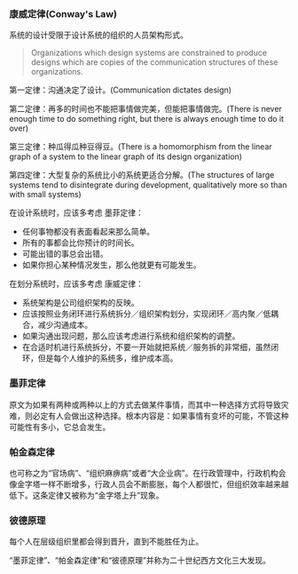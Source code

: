 ### 康威定律(Conway's Law)

系统的设计受限于设计系统的组织的人员架构形式。

> Organizations which design systems are constrained to produce designs which are copies of the communication structures of these organizations.

第一定律：沟通决定了设计。(Communication dictates design)

第二定律：再多的时间也不能把事情做完美，但能把事情做完。(There is never enough time to do something right, but there is always enough time to do it over)

第三定律：种瓜得瓜种豆得豆。(There is a homomorphism from the linear graph of a system to the linear graph of its design organization)

第四定律：大型复杂的系统比小的系统更适合分解。(The structures of large systems tend to disintegrate during development, qualitatively more so than with small systems)

在设计系统时，应该多考虑 墨菲定律：

- 任何事物都没有表面看起来那么简单。
- 所有的事都会比你预计的时间长。
- 可能出错的事总会出错。
- 如果你担心某种情况发生，那么他就更有可能发生。

在划分系统时，应该多考虑 康威定律：

- 系统架构是公司组织架构的反映。
- 应该按照业务闭环进行系统拆分／组织架构划分，实现闭环／高内聚／低耦合，减少沟通成本。
- 如果沟通出现问题，那么应该考虑进行系统和组织架构的调整。
- 在合适时机进行系统拆分，不要一开始就把系统／服务拆的非常细，虽然闭环，但是每个人维护的系统多，维护成本高。

### 墨菲定律

原文为如果有两种或两种以上的方式去做某件事情，而其中一种选择方式将导致灾难，则必定有人会做出这种选择。根本内容是：如果事情有变坏的可能，不管这种可能性有多小，它总会发生。

### 帕金森定律

也可称之为“官场病”、“组织麻痹病”或者“大企业病”。在行政管理中，行政机构会像金字塔一样不断增多，行政人员会不断膨胀，每个人都很忙，但组织效率越来越低下。这条定律又被称为“金字塔上升”现象。

### 彼德原理

每个人在层级组织里都会得到晋升，直到不能胜任为止。

“墨菲定律”、“帕金森定律”和“彼德原理”并称为二十世纪西方文化三大发现。

